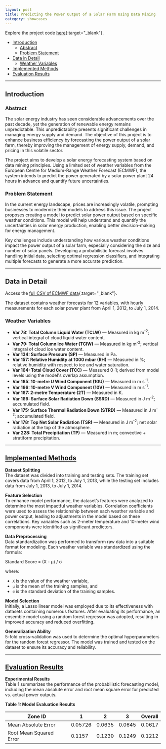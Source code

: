 ```yaml
---
layout: post
title: Predicting the Power Output of a Solar Farm Using Data Mining
category: showcases
---
```


Explore the project code [here](https://github.com/jeaguil/svfa){:target="_blank"}.

- [Introduction](#introduction)
  - [Abstract](#abstract)
  - [Problem Statement](#problem-statement)
- [Data in Detail](#data-in-detail)
  - [Weather Variables](#weather-variables)
- [Implemented Methods](#implemented-methods)
- [Evaluation Results](#evaluation-results)

---

## Introduction

### Abstract

The solar energy industry has seen considerable advancements over the past decade, yet the generation of renewable energy remains unpredictable. This unpredictability presents significant challenges in managing energy supply and demand. The objective of this project is to enhance business efficiency by forecasting the power output of a solar farm, thereby improving the management of energy supply, demand, and pricing in this volatile sector.

The project aims to develop a solar energy forecasting system based on data mining principles. Using a limited set of weather variables from the European Centre for Medium-Range Weather Forecast (ECMWF), the system intends to predict the power generated by a solar power plant 24 hours in advance and quantify future uncertainties.

### Problem Statement

In the current energy landscape, prices are increasingly volatile, prompting businesses to modernize their models to address this issue. The project proposes creating a model to predict solar power output based on specific weather conditions. This model will help understand and quantify the uncertainties in solar energy production, enabling better decision-making for energy management.

Key challenges include understanding how various weather conditions impact the power output of a solar farm, especially considering the size and number of solar panels. Developing a probabilistic forecast involves handling initial data, selecting optimal regression classifiers, and integrating multiple forecasts to generate a more accurate prediction.

---

## Data in Detail

Access the [full CSV of ECMWF data](https://raw.githubusercontent.com/jeaguil/svfa/master/data/ecmwf_solar.csv){:target="_blank"}.

The dataset contains weather forecasts for 12 variables, with hourly measurements for each solar power plant from April 1, 2012, to July 1, 2014.

### Weather Variables

- **Var 78: Total Column Liquid Water (TCLW)** — Measured in kg m<sup>-2</sup>; vertical integral of cloud liquid water content.
- **Var 79: Total Column Ice Water (TCIW)** — Measured in kg m<sup>-2</sup>; vertical integral of cloud ice water content.
- **Var 134: Surface Pressure (SP)** — Measured in Pa.
- **Var 157: Relative Humidity at 1000 mbar (RH)** — Measured in %; relative humidity with respect to ice and water saturation.
- **Var 164: Total Cloud Cover (TCC)** — Measured 0-1; derived from model levels using the model's overlap assumption.
- **Var 165: 10-metre U Wind Component (10U)** — Measured in m s<sup>-1</sup>.
- **Var 166: 10-metre V Wind Component (10V)** — Measured in m s<sup>-1</sup>.
- **Var 167: 2-metre Temperature (2T)** — Measured in K.
- **Var 169: Surface Solar Radiation Down (SSRD)** — Measured in J m<sup>-2</sup>; accumulated field.
- **Var 175: Surface Thermal Radiation Down (STRD)** — Measured in J m<sup>-2</sup>; accumulated field.
- **Var 178: Top Net Solar Radiation (TSR)** — Measured in J m<sup>-2</sup>; net solar radiation at the top of the atmosphere.
- **Var 228: Total Precipitation (TP)** — Measured in m; convective + stratiform precipitation.

---

## [Implemented Methods](#implemented-methods)

**Dataset Splitting**  
The dataset was divided into training and testing sets. The training set covers data from April 1, 2012, to July 1, 2013, while the testing set includes data from July 1, 2013, to July 1, 2014.

**Feature Selection**  
To enhance model performance, the dataset’s features were analyzed to determine the most impactful weather variables. Correlation coefficients were used to assess the relationship between each weather variable and power output, leading to adjustments in the model based on these correlations. Key variables such as 2-meter temperature and 10-meter wind components were identified as significant predictors.

**Data Preprocessing**  
Data standardization was performed to transform raw data into a suitable format for modeling. Each weather variable was standardized using the formula:

Standard Score = (X - μ) / σ

where:
- `X` is the value of the weather variable,
- `μ` is the mean of the training samples, and
- `σ` is the standard deviation of the training samples.

**Model Selection**  
Initially, a Lasso linear model was employed due to its effectiveness with datasets containing numerous features. After evaluating its performance, an ensemble model using a random forest regressor was adopted, resulting in improved accuracy and reduced overfitting.

**Generalization Ability**  
5-fold cross-validation was used to determine the optimal hyperparameters for the random forest regressor. The model was trained and tested on the dataset to ensure its accuracy and reliability.

---

## [Evaluation Results](#evaluation-results)

**Experimental Results**  
Table 1 summarizes the performance of the probabilistic forecasting model, including the mean absolute error and root mean square error for predicted vs. actual power outputs.

**Table 1: Model Evaluation Results**

| Zone ID                 | 1       | 2      | 3      | Overall |
| ----------------------- | ------- | ------ | ------ | ------- |
| Mean Absolute Error     | 0.05726 | 0.0635 | 0.0645 | 0.0617  |
| Root Mean Squared Error | 0.1157  | 0.1230 | 0.1249 | 0.1212  |
